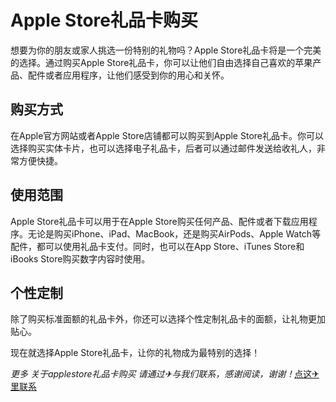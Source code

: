 # Apple Store礼品卡购买

想要为你的朋友或家人挑选一份特别的礼物吗？Apple Store礼品卡将是一个完美的选择。通过购买Apple Store礼品卡，你可以让他们自由选择自己喜欢的苹果产品、配件或者应用程序，让他们感受到你的用心和关怀。

## 购买方式

在Apple官方网站或者Apple Store店铺都可以购买到Apple Store礼品卡。你可以选择购买实体卡片，也可以选择电子礼品卡，后者可以通过邮件发送给收礼人，非常方便快捷。

## 使用范围

Apple Store礼品卡可以用于在Apple Store购买任何产品、配件或者下载应用程序。无论是购买iPhone、iPad、MacBook，还是购买AirPods、Apple Watch等配件，都可以使用礼品卡支付。同时，也可以在App Store、iTunes Store和iBooks Store购买数字内容时使用。

## 个性定制

除了购买标准面额的礼品卡外，你还可以选择个性定制礼品卡的面额，让礼物更加贴心。

现在就选择Apple Store礼品卡，让你的礼物成为最特别的选择！

*更多 关于applestore礼品卡购买 请通过✈与我们联系，感谢阅读，谢谢！*[点这✈里联系](https://ww.k02.cc)